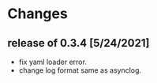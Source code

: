 # Changes

## release of 0.3.4 [5/24/2021]

 * fix yaml loader error.
 * change log format same as asynclog.
